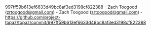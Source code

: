997ff59b613ef6633d49bc8af3ed3198cf822388 - Zach Toogood (zrtoogood@gmail.com) - Zach Toogood (zrtoogood@gmail.com) - https://github.com/project-topaz/topaz/commit/997ff59b613ef6633d49bc8af3ed3198cf822388
